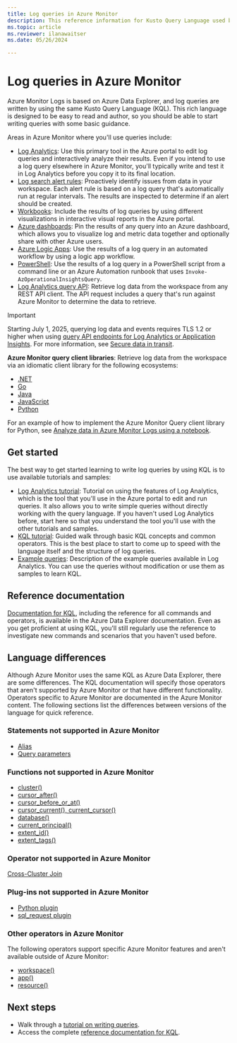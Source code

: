 ```yaml
---
title: Log queries in Azure Monitor
description: This reference information for Kusto Query Language used by Azure Monitor includes elements specific to Azure Monitor and elements not supported in Azure Monitor log queries.
ms.topic: article
ms.reviewer: ilanawaitser
ms.date: 05/26/2024

---
```


# Log queries in Azure Monitor
Azure Monitor Logs is based on Azure Data Explorer, and log queries are written by using the same Kusto Query Language (KQL). This rich language is designed to be easy to read and author, so you should be able to start writing queries with some basic guidance.

Areas in Azure Monitor where you'll use queries include:
- [Log Analytics](../logs/log-analytics-overview.md): Use this primary tool in the Azure portal to edit log queries and interactively analyze their results. Even if you intend to use a log query elsewhere in Azure Monitor, you'll typically write and test it in Log Analytics before you copy it to its final location.
- [Log search alert rules](../alerts/alerts-overview.md): Proactively identify issues from data in your workspace. Each alert rule is based on a log query that's automatically run at regular intervals. The results are inspected to determine if an alert should be created.
- [Workbooks](../visualize/workbooks-overview.md): Include the results of log queries by using different visualizations in interactive visual reports in the Azure portal.
- [Azure dashboards](../visualize/tutorial-logs-dashboards.md): Pin the results of any query into an Azure dashboard, which allows you to visualize log and metric data together and optionally share with other Azure users.
- [Azure Logic Apps](/azure/connectors/connectors-azure-monitor-logs): Use the results of a log query in an automated workflow by using a logic app workflow.
- [PowerShell](/powershell/module/az.operationalinsights/invoke-azoperationalinsightsquery): Use the results of a log query in a PowerShell script from a command line or an Azure Automation runbook that uses `Invoke-AzOperationalInsightsQuery`.
- [Log Analytics query API](/rest/api/loganalytics/query): Retrieve log data from the workspace from any REST API client. The API request includes a query that's run against Azure Monitor to determine the data to retrieve.

> [!IMPORTANT]
> Starting July 1, 2025, querying log data and events requires TLS 1.2 or higher when using [query API endpoints for Log Analytics or Application Insights](../fundamentals/azure-monitor-network-access.md#logs-query-api-endpoints). For more information, see [Secure data in transit](../fundamentals/best-practices-security.md#secure-logs-data-in-transit).

**Azure Monitor query client libraries**: Retrieve log data from the workspace via an idiomatic client library for the following ecosystems:
- [.NET](/dotnet/api/overview/azure/Monitor.Query-readme)
- [Go](https://pkg.go.dev/github.com/Azure/azure-sdk-for-go/sdk/monitor/query/azlogs)
- [Java](/java/api/overview/azure/monitor-query-readme)
- [JavaScript](/javascript/api/overview/azure/monitor-query-readme)
- [Python](/python/api/overview/azure/monitor-query-readme)

For an example of how to implement the Azure Monitor Query client library for Python, see [Analyze data in Azure Monitor Logs using a notebook](../logs/notebooks-azure-monitor-logs.md). 

## Get started
The best way to get started learning to write log queries by using KQL is to use available tutorials and samples:

- [Log Analytics tutorial](./log-analytics-tutorial.md): Tutorial on using the features of Log Analytics, which is the tool that you'll use in the Azure portal to edit and run queries. It also allows you to write simple queries without directly working with the query language. If you haven't used Log Analytics before, start here so that you understand the tool you'll use with the other tutorials and samples.
- [KQL tutorial](/azure/data-explorer/kusto/query/tutorial?pivots=azuremonitor): Guided walk through basic KQL concepts and common operators. This is the best place to start to come up to speed with the language itself and the structure of log queries.
- [Example queries](../logs/queries.md): Description of the example queries available in Log Analytics. You can use the queries without modification or use them as samples to learn KQL.

## Reference documentation
[Documentation for KQL](/azure/data-explorer/kusto/query/), including the reference for all commands and operators, is available in the Azure Data Explorer documentation. Even as you get proficient at using KQL, you'll still regularly use the reference to investigate new commands and scenarios that you haven't used before.

## Language differences
Although Azure Monitor uses the same KQL as Azure Data Explorer, there are some differences. The KQL documentation will specify those operators that aren't supported by Azure Monitor or that have different functionality. Operators specific to Azure Monitor are documented in the Azure Monitor content. The following sections list the differences between versions of the language for quick reference.

### Statements not supported in Azure Monitor

* [Alias](/azure/kusto/query/aliasstatement)
* [Query parameters](/azure/kusto/query/queryparametersstatement)

### Functions not supported in Azure Monitor

* [cluster()](/azure/kusto/query/clusterfunction)
* [cursor_after()](/azure/kusto/query/cursorafterfunction)
* [cursor_before_or_at()](/azure/kusto/query/cursorbeforeoratfunction)
* [cursor_current(), current_cursor()](/azure/kusto/query/cursorcurrent)
* [database()](/azure/kusto/query/databasefunction)
* [current_principal()](/azure/kusto/query/current-principalfunction)
* [extent_id()](/azure/kusto/query/extentidfunction)
* [extent_tags()](/azure/kusto/query/extenttagsfunction)

### Operator not supported in Azure Monitor

[Cross-Cluster Join](/azure/kusto/query/joincrosscluster)

### Plug-ins not supported in Azure Monitor

* [Python plugin](/azure/kusto/query/pythonplugin)
* [sql_request plugin](/azure/kusto/query/sqlrequestplugin)

### Other operators in Azure Monitor
The following operators support specific Azure Monitor features and aren't available outside of Azure Monitor:

* [workspace()](../logs/cross-workspace-query.md#query-across-log-analytics-workspaces-using-workspace)
* [app()](../logs/cross-workspace-query.md#query-across-classic-application-insights-applications-using-app)
* [resource()](../logs/cross-workspace-query.md#correlate-data-between-resources-using-resource)


## Next steps
- Walk through a [tutorial on writing queries](/azure/data-explorer/kusto/query/tutorial?pivots=azuremonitor).
- Access the complete [reference documentation for KQL](/azure/kusto/query/).
